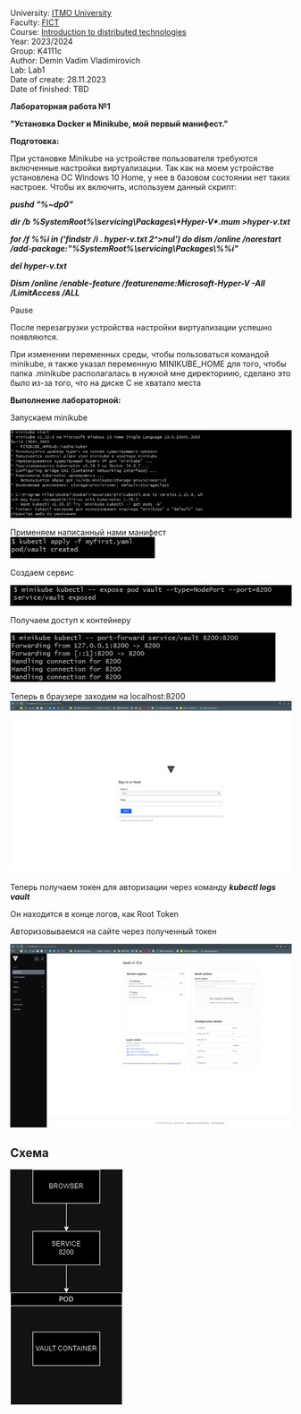 University: [ITMO University](https://itmo.ru/ru/) \
Faculty: [FICT](https://fict.itmo.ru) \
Course: [Introduction to distributed technologies](https://github.com/itmo-ict-faculty/introduction-to-distributed-technologies) \
Year: 2023/2024 \
Group: K4111c \
Author: Demin Vadim Vladimirovich \
Lab: Lab1 \
Date of create: 28.11.2023 \
Date of finished: TBD


**Лабораторная работа №1**

**\"Установка Docker и Minikube, мой первый манифест.\"**

**Подготовка:**

При установке Minikube на устройстве пользователя требуются включенные
настройки виртуализации. Так как на моем устройстве установлена ОС
Windows 10 Home, у нее в базовом состоянии нет таких настроек. Чтобы их
включить, используем данный скрипт:

***pushd \"%\~dp0\"***

***dir /b %SystemRoot%\\servicing\\Packages\\\*Hyper-V\*.mum
\>hyper-v.txt***

***for /f %%i in (\'findstr /i . hyper-v.txt 2\^\>nul\') do dism /online
/norestart /add-package:\"%SystemRoot%\\servicing\\Packages\\%%i\"***

***del hyper-v.txt***

***Dism /online /enable-feature /featurename:Microsoft-Hyper-V -All
/LimitAccess /ALL***

Pause

После перезагрузки устройства настройки виртуализации успешно
появляются.

При изменении переменных среды, чтобы пользоваться командой minikube, я
также указал переменную MINIKUBE_HOME для того, чтобы папка .minikube
располагалась в нужной мне директориию, сделано это было из-за того, что
на диске С не хватало места

**Выполнение лабораторной:**

Запускаем minikube

![](./pics/image1.png)

Применяем написанный нами манифест
![](./pics/image2.png)

Создаем сервис

![](./pics/image3.png)


Получаем доступ к контейнеру


![](./pics/image4.png)


Теперь в браузере заходим на
localhost:8200
![](./pics/image5.png)

Теперь получаем токен для авторизации через команду ***kubectl logs
vault***

Он находится в конце логов, как Root Token

Авторизовываемся на сайте через полученный токен

![](./pics/image7.png)

## Схема

![](scheme.drawio.png)